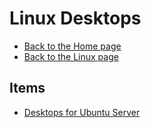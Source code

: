 # Linux Desktops

- [Back to the Home page](../../README.md)
- [Back to the Linux page](../README.md)

## Items
- [Desktops for Ubuntu Server](Desktops%20for%20Ubuntu%20Server.md)
